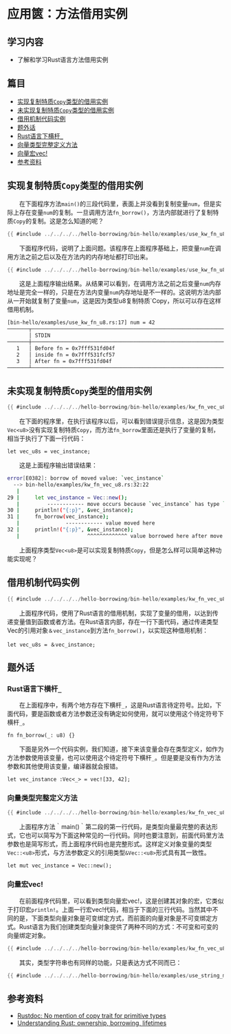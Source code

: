 # 应用篋：方法借用实例

## 学习内容
- 了解和学习Rust语言方法借用实例

## 篇目

- [实现复制特质`Copy`类型的借用实例](#实现复制特质copy类型的借用实例)
- [未实现复制特质`Copy`类型的借用实例](#未实现复制特质copy类型的借用实例)
- [借用机制代码实例](#借用机制代码实例)
- [题外话](#题外话)
- [Rust语言下横杆`_`](#Rust语言下横杆_)
- [向量类型完整定义方法](#向量类型完整定义方法)
- [向量宏vec!](#向量宏vec)
- [参考资料](#参考资料)

## 实现复制特质`Copy`类型的借用实例

　　在下面程序方法`main()`的三段代码里，表面上并没看到复制变量`num`，但是实际上存在变量`num`的复制。一旦调用方法`fn_borrow()`，方法内部就进行了复制特质`Copy`的复制。这是怎么知道的呢？

```rust
{{ #include ../../../../hello-borrowing/bin-hello/examples/use_kw_fn_u8.rs:features-cp }}
```

　　下面程序代码，说明了上面问题。该程序在上面程序基础上，把变量`num`在调用方法之前之后以及在方法内的内存地址都打印出来。

```rust
{{ #include ../../../../hello-borrowing/bin-hello/examples/use_kw_fn_u8.rs:features-ok }}
```

　　这是上面程序输出结果。从结果可以看到，在调用方法之前之后变量`num`内存地址是完全一样的，只是在方法内变量`num`内存地址是不一样的。这说明方法内部从一开始就复制了变量`num`，这是因为类型u8复制特质`Copy，所以可以存在这样借用机制。

```bash
[bin-hello/examples/use_kw_fn_u8.rs:17] num = 42
───────┬─────────────────────────────────────────────────────────────────────────
       │ STDIN
───────┼─────────────────────────────────────────────────────────────────────────
   1   │ Before fn = 0x7fff531fd04f
   2   │ inside fn = 0x7fff531fcf57
   3   │ After fn = 0x7fff531fd04f
───────┴─────────────────────────────────────────────────────────────────────────
```

## 未实现复制特质`Copy`类型的借用实例

```rust
{{ #include ../../../../hello-borrowing/bin-hello/examples/kw_fn_vec_u8.rs:feature-err }}
```

　　在下面的程序里，在执行该程序以后，可以看到错误提示信息，这是因为类型`Vec<u8>`没有实现复制特质`Copy`，而方法`fn_borrow`里面还是执行了变量的复制，相当于执行了下面一行代码：

```rust,no_run,noplaypen
let vec_u8s = vec_instance;
```

　　这是上面程序输出错误结果：

```bash
error[E0382]: borrow of moved value: `vec_instance`
  --> bin-hello/examples/kw_fn_vec_u8.rs:32:22
   |
29 |     let vec_instance = Vec::new();
   |         ------------ move occurs because `vec_instance` has type `std::vec::Vec<u8>`, which does not implement the `Copy` trait
30 |     println!("{:p}", &vec_instance);
31 |     fn_borrow(vec_instance);
   |               ------------ value moved here
32 |     println!("{:p}", &vec_instance);
   |                      ^^^^^^^^^^^^^ value borrowed here after move
```

　　上面程序类型`Vec<u8>`是可以实现复制特质`Copy`，但是怎么样可以简单这种功能实现呢？

## 借用机制代码实例

```rust
{{ #include ../../../../hello-borrowing/bin-hello/examples/kw_fn_vec_u8.rs:feature-ok }}
```

　　上面程序代码，使用了Rust语言的借用机制，实现了变量的借用，以达到传递变量值到函数或者方法。在Rust语言内部，存在一行下面代码，通过传递类型Vec<u8>的引用对象`＆vec_instance`到方法`fn_borrow()`，以实现这种借用机制：

```rust,no_run,noplaypen
let vec_u8s = ＆vec_instance;
```

## 题外话
### Rust语言下横杆`_`

　　在上面程序中，有两个地方存在下横杆`_`，这是Rust语言待定符号。比如，下面代码，要是函数或者方法参数还没有确定如何使用，就可以使用这个待定符号下横杆`_`。

```rust,no_run,noplaypen
fn fn_borrow(_: u8) {}
```

　　下面是另外一个代码实例，我们知道，接下来该变量会存在类型定义，如作为方法参数使用该变量，也可以使用这个待定符号下横杆`_`。但是要是没有作为方法参数和其他使用该变量，编译器就会报错。

```rust,no_run,noplaypen
let vec_instance :Vec<_> = vec![33, 42];
```

### 向量类型完整定义方法

```rust
{{ #include ../../../../hello-borrowing/bin-hello/examples/kw_fn_vec_u8.rs:feature-cp }}
```

　　上面程序方法｀main()｀第二段的第一行代码，是类型向量最完整的表达形式，它也可以简写为下面这种常见的一行代码。同时也要注意到，前面代码里方法参数也是简写形式，而上面程序代码也是完整形式。这样定义对象变量的类型`Vec::<u8>`形式，与方法参数定义的引用类型`&Vec::<u8>`形式具有其一致性。

```rust,no_run,noplaypen
let mut vec_instance = Vec::new();
```

### 向量宏vec!

　　在前面程序代码里，可以看到类型向量宏vec!，这是创建其对象的宏，它类似于打印宏`println!`。上面一行宏vec!代码，相当于下面的三行代码。当然其中不同的是，下面类型向量对象是可变绑定方式，而前面的向量对象是不可变绑定方式。Rust语言为我们创建类型向量对象提供了两种不同的方式：不可变和可变的向量绑定对象。

```rust
{{ #include ../../../../hello-borrowing/bin-hello/examples/kw_fn_vec_u8.rs:feature-cp-vec }}
```

　　其实，类型字符串也有同样的功能，只是表达方式不同而已：

```rust
{{ #include ../../../../hello-borrowing/bin-hello/examples/use_string_mut_new.rs }}
```

## 参考资料
- [Rustdoc: No mention of copy trait for primitive types](https://github.com/rust-lang/rust/issues/25893)
- [Understanding Rust: ownership, borrowing, lifetimes](https://medium.com/@bugaevc/understanding-rust-ownership-borrowing-lifetimes-ff9ee9f79a9c)